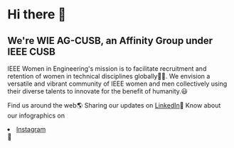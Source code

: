# Hi there 👋 
## We're WIE AG-CUSB, an Affinity Group under IEEE CUSB 
IEEE Women in Engineering's mission is to facilitate recruitment and retention of women in technical disciplines globally👩‍💻. We envision a versatile and vibrant community of IEEE women and men collectively using their diverse talents to innovate for the benefit of humanity.😃 

Find us around the web🌎
Sharing our updates on <a href="https://www.linkedin.com/company/ieee-wie-ag-chandigarh-university/mycompany/">LinkedIn</a></li>💼
Know about our infographics on <li><a href="https://www.instagram.com/wie_chandigarhuniversity/">Instagram</a></li>🤝

